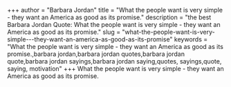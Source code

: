 +++
author = "Barbara Jordan"
title = "What the people want is very simple - they want an America as good as its promise."
description = "the best Barbara Jordan Quote: What the people want is very simple - they want an America as good as its promise."
slug = "what-the-people-want-is-very-simple---they-want-an-america-as-good-as-its-promise"
keywords = "What the people want is very simple - they want an America as good as its promise.,barbara jordan,barbara jordan quotes,barbara jordan quote,barbara jordan sayings,barbara jordan saying,quotes, sayings,quote, saying, motivation"
+++
What the people want is very simple - they want an America as good as its promise.
